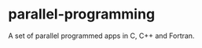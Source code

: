 parallel-programming
====================

A set of parallel programmed apps in C, C++ and Fortran.
